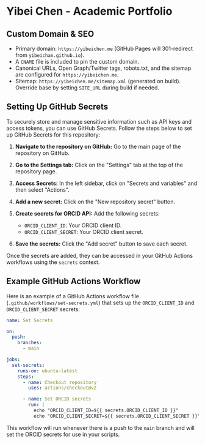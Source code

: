 # Yibei Chen - Academic Portfolio

## Custom Domain & SEO

- Primary domain: `https://yibeichen.me` (GitHub Pages will 301-redirect from `yibeichan.github.io`).
- A `CNAME` file is included to pin the custom domain.
- Canonical URLs, Open Graph/Twitter tags, robots.txt, and the sitemap are configured for `https://yibeichen.me`.
- Sitemap: `https://yibeichen.me/sitemap.xml` (generated on build). Override base by setting `SITE_URL` during build if needed.

## Setting Up GitHub Secrets

To securely store and manage sensitive information such as API keys and access tokens, you can use GitHub Secrets. Follow the steps below to set up GitHub Secrets for this repository:

1. **Navigate to the repository on GitHub:**
   Go to the main page of the repository on GitHub.

2. **Go to the Settings tab:**
   Click on the "Settings" tab at the top of the repository page.

3. **Access Secrets:**
   In the left sidebar, click on "Secrets and variables" and then select "Actions".

4. **Add a new secret:**
   Click on the "New repository secret" button.

5. **Create secrets for ORCID API:**
   Add the following secrets:
   - `ORCID_CLIENT_ID`: Your ORCID client ID.
   - `ORCID_CLIENT_SECRET`: Your ORCID client secret.

6. **Save the secrets:**
   Click the "Add secret" button to save each secret.

Once the secrets are added, they can be accessed in your GitHub Actions workflows using the `secrets` context.

## Example GitHub Actions Workflow

Here is an example of a GitHub Actions workflow file (`.github/workflows/set-secrets.yml`) that sets up the `ORCID_CLIENT_ID` and `ORCID_CLIENT_SECRET` secrets:

```yaml
name: Set Secrets

on:
  push:
    branches:
      - main

jobs:
  set-secrets:
    runs-on: ubuntu-latest
    steps:
      - name: Checkout repository
        uses: actions/checkout@v2

      - name: Set ORCID secrets
        run: |
          echo "ORCID_CLIENT_ID=${{ secrets.ORCID_CLIENT_ID }}"
          echo "ORCID_CLIENT_SECRET=${{ secrets.ORCID_CLIENT_SECRET }}"
```

This workflow will run whenever there is a push to the `main` branch and will set the ORCID secrets for use in your scripts.
